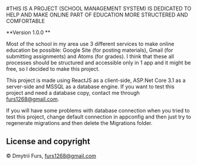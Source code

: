 #THIS IS A PROJECT (SCHOOL MANAGEMENT SYSTEM) IS DEDICATED TO HELP AND MAKE ONLINE PART OF EDUCATION MORE STRUCTERED AND COMFORTABLE

**Version 1.0.0 **

Most of the school in my area use 3 different services to make online education be possible: Google Site (for posting materials), 
Gmail (for submitting assignments) and Atoms (for grades). I think that these all processes should be structured and accessible only in 1 app 
and it might be free, so I decided to make this project.

This project is made using ReactJS as a client-side, ASP.Net Core 3.1 as a server-side and MSSQL as a database engine. If you want to test this project and need a database copy, contact me through furs1268@gmail.com. 

If you will have some problems with database connection when you tried to test this project, change default connection in appconfig and then just try to regenerate migrations and then delete the Migrations folder.

## License and copyright

© Dmytrii Furs, furs1268@gmail.com
